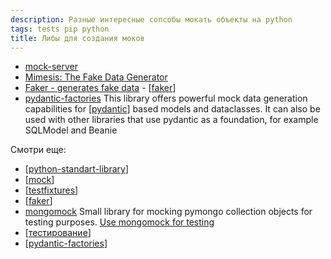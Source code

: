 ```yaml
---
description: Разные интересные сопсобы мокать объекты на python
tags: tests pip python
title: Либы для создания моков
---
```

- [mock-server](https://github.com/tomashanacek/mock-server)
- [Mimesis: The Fake Data Generator](https://github.com/lk-geimfari/mimesis)
- [Faker - generates fake data](https://faker.readthedocs.io/en/master/) - [[faker]]
- [pydantic-factories](https://github.com/Goldziher/pydantic-factories) This library offers powerful mock data generation capabilities for [[pydantic]] based models and dataclasses. It can also be used with other libraries that use pydantic as a foundation, for example SQLModel and Beanie

Смотри еще:

- [[python-standart-library]]
- [[mock]]
- [[testfixtures]]
- [[faker]]
- [mongomock](https://github.com/mongomock/mongomock) Small library for mocking pymongo collection objects for testing purposes. [Use mongomock for testing](http://docs.mongoengine.org/guide/mongomock.html)
- [[тестирование]]
- [[pydantic-factories]]

[//begin]: # "Autogenerated link references for markdown compatibility"
[faker]: faker "Faker - пакет для создания фейковых данных для тестов"
[pydantic]: pydantic "Pydantic"
[python-standart-library]: ../lists/python-standart-library "Стандартная библиотека python и полезные ресурсы"
[mock]: mock "Mock-тесты"
[testfixtures]: testfixtures "Testfixtures"
[тестирование]: ../lists/тестирование "Основные принципы тестровния"
[pydantic-factories]: pydantic-factories "Pydantic-factories"
[//end]: # "Autogenerated link references"